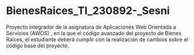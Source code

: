 # BienesRaices_TI_230892-_Sesni
Proyecto integrador de la asignatura de Aplicaciones Web Orientada a Servicios (AWOS) , en la que el código avanzado del proyecto de Bienes Raíces, el estudiante deberá cumplir con la realización de cambios sobre el código base del proyecto.
